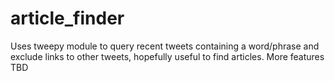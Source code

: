 # article_finder
Uses tweepy module to query recent tweets containing a word/phrase and exclude links to other tweets, hopefully useful to find articles.  More features TBD
